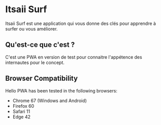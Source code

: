 # Itsaii Surf
Itsaii Surf est une application qui vous donne des clés pour apprendre à surfer ou vous améliorer.

## Qu'est-ce que c'est ?

C'est une PWA en version de test pour connaitre l'appétence des internautes pour le concept.


## Browser Compatibility

Hello PWA has been tested in the following browsers:

* Chrome 67 (Windows and Android)
* Firefox 60
* Safari 11
* Edge 42
